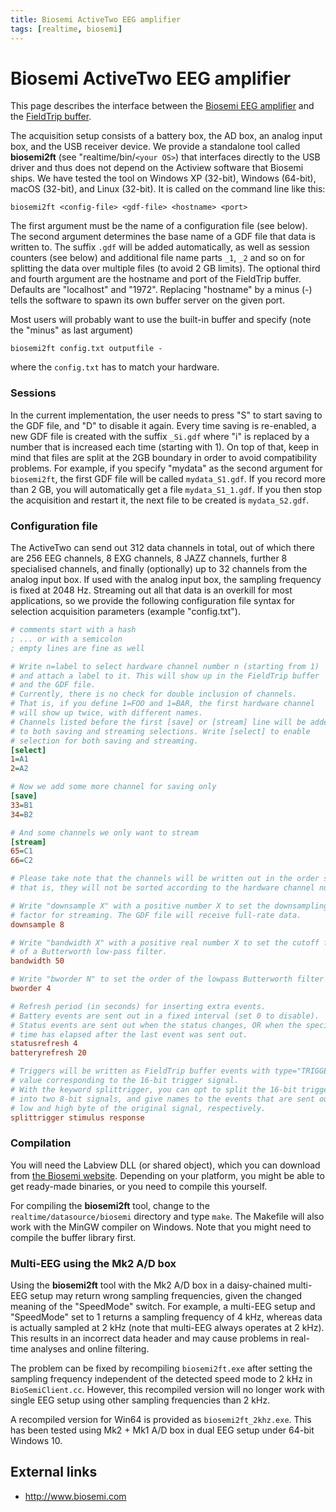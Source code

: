 ```yaml
---
title: Biosemi ActiveTwo EEG amplifier
tags: [realtime, biosemi]
---
```


# Biosemi ActiveTwo EEG amplifier

This page describes the interface between the [Biosemi EEG amplifier](http://www.biosemi.com) and the [FieldTrip buffer](/development/realtime/buffer).

The acquisition setup consists of a battery box, the AD box, an analog input box, and the USB receiver device. We provide a standalone tool called **biosemi2ft** (see "realtime/bin/`<your OS>`) that interfaces directly to the USB driver and thus does not depend on the Actiview software that Biosemi ships. We have tested the tool on Windows XP (32-bit), Windows (64-bit), macOS (32-bit), and Linux (32-bit). It is called on the command line like this:

    biosemi2ft <config-file> <gdf-file> <hostname> <port>

The first argument must be the name of a configuration file (see below). The second argument determines the base name of a GDF file that data is written to. The suffix `.gdf` will be added automatically, as well as session counters (see below) and additional file name parts `_1`, `_2` and so on for splitting the data over multiple files (to avoid 2 GB limits). The optional third and fourth argument are the hostname and port of the FieldTrip buffer. Defaults are "localhost" and "1972". Replacing "hostname" by a minus (-) tells the software to spawn its own buffer server on the given port.

Most users will probably want to use the built-in buffer and specify (note the "minus" as last argument)

    biosemi2ft config.txt outputfile -

where the `config.txt` has to match your hardware.

### Sessions

In the current implementation, the user needs to press "S" to start saving to the GDF file, and "D" to disable it again. Every time saving is re-enabled, a new GDF file is created with the suffix `_Si.gdf` where "i" is replaced by a number that is increased each time (starting with 1). On top of that, keep in mind that files are split at the 2GB boundary in order to avoid compatibility problems. For example, if you specify "mydata" as the second argument for `biosemi2ft`, the first GDF file will be called `mydata_S1.gdf`. If you record more than 2 GB, you will automatically get a file `mydata_S1_1.gdf`. If you then stop the acquisition and restart it, the next file to be created is `mydata_S2.gdf`.

### Configuration file

The ActiveTwo can send out 312 data channels in total, out of which there are 256 EEG channels, 8 EXG channels, 8 JAZZ channels, further 8 specialised channels, and finally (optionally) up to 32 channels from the analog input box. If used with the analog input box, the sampling frequency is fixed at 2048 Hz. Streaming out all that data is an overkill for most applications, so we provide the following configuration file syntax for selection acquisition parameters (example "config.txt").

```ini
# comments start with a hash
; ... or with a semicolon
; empty lines are fine as well

# Write n=label to select hardware channel number n (starting from 1)
# and attach a label to it. This will show up in the FieldTrip buffer
# and the GDF file.
# Currently, there is no check for double inclusion of channels.
# That is, if you define 1=FOO and 1=BAR, the first hardware channel
# will show up twice, with different names.
# Channels listed before the first [save] or [stream] line will be added
# to both saving and streaming selections. Write [select] to enable
# selection for both saving and streaming.
[select]
1=A1
2=A2

# Now we add some more channel for saving only
[save]
33=B1
34=B2

# And some channels we only want to stream
[stream]
65=C1
66=C2

# Please take note that the channels will be written out in the order specified here,
# that is, they will not be sorted according to the hardware channel number!

# Write "downsample X" with a positive number X to set the downsampling
# factor for streaming. The GDF file will receive full-rate data.
downsample 8

# Write "bandwidth X" with a positive real number X to set the cutoff frequency
# of a Butterworth low-pass filter.
bandwidth 50

# Write "bworder N" to set the order of the lowpass Butterworth filter for downsampling
bworder 4

# Refresh period (in seconds) for inserting extra events.
# Battery events are sent out in a fixed interval (set 0 to disable).
# Status events are sent out when the status changes, OR when the specified
# time has elapsed after the last event was sent out.
statusrefresh 4
batteryrefresh 20

# Triggers will be written as FieldTrip buffer events with type="TRIGGER" and a
# value corresponding to the 16-bit trigger signal.
# With the keyword splittrigger, you can opt to split the 16-bit trigger signal
# into two 8-bit signals, and give names to the events that are sent out for the
# low and high byte of the original signal, respectively.
splittrigger stimulus response
```

### Compilation

You will need the Labview DLL (or shared object), which you can download from [the Biosemi website](http://www.biosemi.com/download.htm).
Depending on your platform, you might be able to get ready-made binaries, or you need to compile this yourself.

For compiling the **biosemi2ft** tool, change to the `realtime/datasource/biosemi` directory and type `make`. The Makefile will
also work with the MinGW compiler on Windows. Note that you might need to compile the buffer library first.

### Multi-EEG using the Mk2 A/D box

Using the **biosemi2ft** tool with the Mk2 A/D box in a daisy-chained multi-EEG setup may return wrong sampling frequencies, given the changed meaning of the "SpeedMode" switch. For example, a multi-EEG setup and "SpeedMode" set to 1 returns a sampling frequency of 4 kHz, whereas data is actually sampled at 2 kHz (note that multi-EEG always operates at 2 kHz). This results in an incorrect data header and may cause problems in real-time analyses and online filtering.

The problem can be fixed by recompiling `biosemi2ft.exe` after setting the sampling frequency independent of the detected speed mode to 2 kHz in `BioSemiClient.cc`. However, this recompiled version will no longer work with single EEG setup using other sampling frequencies than 2 kHz.

A recompiled version for Win64 is provided as `biosemi2ft_2khz.exe`. This has been tested using Mk2 + Mk1 A/D box in dual EEG setup under 64-bit Windows 10.

## External links

- <http://www.biosemi.com>
